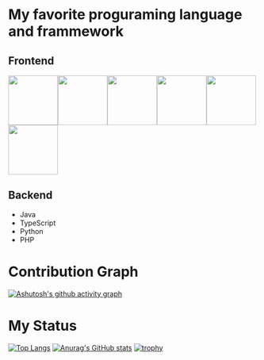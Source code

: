 # My favorite proguraming language and frammework 
## Frontend
<img src="https://upload.wikimedia.org/wikipedia/commons/thumb/6/61/HTML5_logo_and_wordmark.svg/640px-HTML5_logo_and_wordmark.svg.png" width="auto" height="100px"><img src="https://upload.wikimedia.org/wikipedia/commons/thumb/d/d5/CSS3_logo_and_wordmark.svg/640px-CSS3_logo_and_wordmark.svg.png" width="auto" height="100px"><img src="https://upload.wikimedia.org/wikipedia/commons/thumb/9/99/Unofficial_JavaScript_logo_2.svg/640px-Unofficial_JavaScript_logo_2.svg.png" width="auto" height="100px"><img src="https://upload.wikimedia.org/wikipedia/commons/thumb/4/4c/Typescript_logo_2020.svg/640px-Typescript_logo_2020.svg.png" width="auto" height="100px"><img src="https://upload.wikimedia.org/wikipedia/commons/thumb/a/a7/React-icon.svg/640px-React-icon.svg.png" width="auto" height="100px"><img src="https://storage.googleapis.com/cms-storage-bucket/0dbfcc7a59cd1cf16282.png" width="auto" height="100px">
## Backend
- Java
- TypeScript
- Python
- PHP
# Contribution Graph
[![Ashutosh's github activity graph](https://activity-graph.herokuapp.com/graph?username=AkiGR&theme=react-dark)](https://github.com/ashutosh00710/github-readme-activity-graph)
# My Status
[![Top Langs](https://github-readme-stats.vercel.app/api/top-langs/?username=AkiGR&theme=react)](https://github.com/anuraghazra/github-readme-stats)
[![Anurag's GitHub stats](https://github-readme-stats.vercel.app/api?username=AkiGR&theme=react)](https://github.com/anuraghazra/github-readme-stats)
[![trophy](https://github-profile-trophy.vercel.app/?username=AkiGR&theme=algolia&column=10)](https://github.com/ryo-ma/github-profile-trophy)
